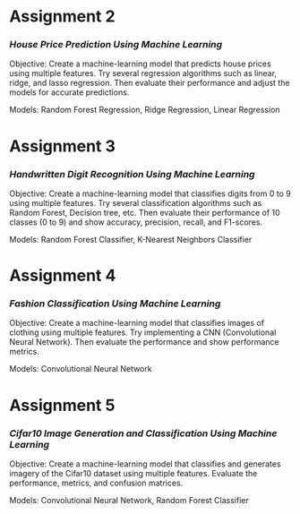 # **Assignment 2**
### *House Price Prediction Using Machine Learning*
Objective: Create a machine-learning model that predicts house prices using multiple features. Try several regression algorithms such as linear, ridge, and lasso regression. Then evaluate their performance and adjust the models for accurate predictions.

Models: Random Forest Regression, Ridge Regression, Linear Regression

# **Assignment 3**
### *Handwritten Digit Recognition Using Machine Learning*
Objective: Create a machine-learning model that classifies digits from 0 to 9 using multiple features. Try several classification algorithms such as Random Forest, Decision tree, etc. Then evaluate their performance of 10 classes (0 to 9) and show accuracy, precision, recall, and F1-scores.

Models: Random Forest Classifier, K-Nearest Neighbors Classifier

# **Assignment 4**
### *Fashion Classification Using Machine Learning*
Objective: Create a machine-learning model that classifies images of clothing using multiple features. Try implementing a CNN (Convolutional Neural Network). Then evaluate the performance and show performance metrics.

Models: Convolutional Neural Network

# **Assignment 5**
### *Cifar10 Image Generation and Classification Using Machine Learning*
Objective: Create a machine-learning model that classifies and generates imagery of the Cifar10 dataset using multiple features. Evaluate the performance, metrics, and confusion matrices.

Models: Convolutional Neural Network, Random Forest Classifier
